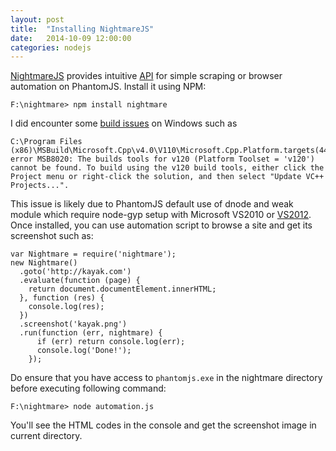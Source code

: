 ```yaml
---
layout: post
title:  "Installing NightmareJS"
date:   2014-10-09 12:00:00
categories: nodejs
---
```


[NightmareJS][NightmareJS] provides intuitive [API][NightmareJSAPI] for simple scraping or browser automation on PhantomJS. Install it using NPM:

~~~
F:\nightmare> npm install nightmare
~~~ 

I did encounter some [build issues][BuildIssues] on Windows such as

~~~
C:\Program Files (x86)\MSBuild\Microsoft.Cpp\v4.0\V110\Microsoft.Cpp.Platform.targets(44,5): error MSB8020: The builds tools for v120 (Platform Toolset = 'v120') cannot be found. To build using the v120 build tools, either click the Project menu or right-click the solution, and then select "Update VC++ Projects...".
~~~ 

This issue is likely due to PhantomJS default use of dnode and weak module which require node-gyp setup with Microsoft VS2010 or [VS2012][VSExpress2012]. Once installed, you can use automation script to browse a site and get its screenshot such as:

~~~
var Nightmare = require('nightmare');
new Nightmare()
  .goto('http://kayak.com')
  .evaluate(function (page) {
    return document.documentElement.innerHTML;
  }, function (res) {
    console.log(res);
  })
  .screenshot('kayak.png')
  .run(function (err, nightmare) {
      if (err) return console.log(err);
      console.log('Done!');
    });
~~~

Do ensure that you have access to `phantomjs.exe` in the nightmare directory before executing following command:

~~~
F:\nightmare> node automation.js
~~~ 

You'll see the HTML codes in the console and get the screenshot image in current directory.

[NightmareJS]:           http://nightmarejs.org/
[NightmareJSAPI]:        https://github.com/segmentio/nightmare#api
[BuildIssues]:           https://github.com/segmentio/nightmare/issues/23
[VSExpress2012]:		 http://www.microsoft.com/en-sg/download/details.aspx?id=34673